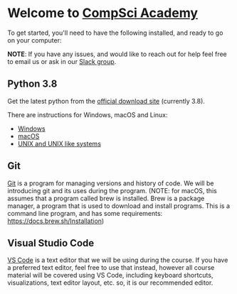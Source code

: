 # Welcome to [CompSci Academy](https://compsci.academy/)
To get started, you'll need to have the following installed, and ready to go on your computer:

**NOTE**: If you have any issues, and would like to reach out for help feel free to email us or ask in our [Slack group](https://join.slack.com/t/compsciacademy/shared_invite/zt-diy6qdwz-vkOBWfLApR9UAnkDJ7Xb_g).
 
## Python 3.8

Get the latest python from the [official download site](https://docs.python.org/3/) (currently 3.8).

There are instructions for Windows, macOS and Linux:
  - [Windows](https://docs.python.org/3/using/windows.html)
  - [macOS](https://docs.python.org/3/using/mac.html)
  - [UNIX and UNIX like systems](https://docs.python.org/3/using/unix.html)

## Git

[Git](https://git-scm.com/downloads) is a program for managing versions and history of code. We will be introducing git and its uses during the program.
(NOTE: for macOS, this assumes that a program called brew is installed. Brew is a package manager, a program that is used to download and install programs. This is a command line program, and has some requirements: https://docs.brew.sh/Installation)  

## Visual Studio Code

[VS Code](https://code.visualstudio.com/) is a text editor that we will be using during the course. If you have a preferred text editor, feel free to use that instead, however all course material will be covered using VS Code, including keyboard shortcuts, visualizations, text editor layout, etc. so, it is our recommended editor.
